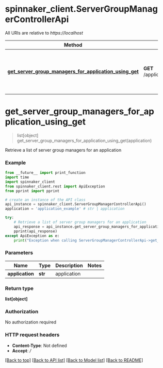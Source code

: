 # spinnaker_client.ServerGroupManagerControllerApi

All URIs are relative to *https://localhost*

Method | HTTP request | Description
------------- | ------------- | -------------
[**get_server_group_managers_for_application_using_get**](ServerGroupManagerControllerApi.md#get_server_group_managers_for_application_using_get) | **GET** /applications/{application}/serverGroupManagers | Retrieve a list of server group managers for an application


# **get_server_group_managers_for_application_using_get**
> list[object] get_server_group_managers_for_application_using_get(application)

Retrieve a list of server group managers for an application

### Example
```python
from __future__ import print_function
import time
import spinnaker_client
from spinnaker_client.rest import ApiException
from pprint import pprint

# create an instance of the API class
api_instance = spinnaker_client.ServerGroupManagerControllerApi()
application = 'application_example' # str | application

try:
    # Retrieve a list of server group managers for an application
    api_response = api_instance.get_server_group_managers_for_application_using_get(application)
    pprint(api_response)
except ApiException as e:
    print("Exception when calling ServerGroupManagerControllerApi->get_server_group_managers_for_application_using_get: %s\n" % e)
```

### Parameters

Name | Type | Description  | Notes
------------- | ------------- | ------------- | -------------
 **application** | **str**| application | 

### Return type

**list[object]**

### Authorization

No authorization required

### HTTP request headers

 - **Content-Type**: Not defined
 - **Accept**: */*

[[Back to top]](#) [[Back to API list]](../README.md#documentation-for-api-endpoints) [[Back to Model list]](../README.md#documentation-for-models) [[Back to README]](../README.md)

